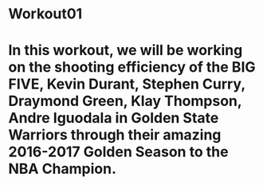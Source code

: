 # Workout01
# In this workout, we will be working on the shooting efficiency of the BIG FIVE, Kevin Durant, Stephen Curry, Draymond Green, Klay Thompson, Andre Iguodala in Golden State Warriors through their amazing 2016-2017 Golden Season to the NBA Champion.

